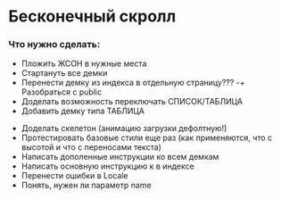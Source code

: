# Бесконечный скролл

### Что нужно сделать:
+ Пложить ЖСОН в нужные места
+ Стартануть все демки
+ Перенести демку из индекса в отдельную страницу???
-+ Разобраться с public
+ Доделать возможность переключать СПИСОК/ТАБЛИЦА
+ Добавить демку типа ТАБЛИЦА
- Доделать скелетон (анимацию загрузки дефолтную!)
- Протестировать базовые стили еще раз (как применяются, что с высотой и что с переносами текста)
- Написать дополенные инструкции ко всем демкам
- Написать основную инструкцию к в индексе
- Перенести ошибки в Locale
- Понять, нужен ли параметр name